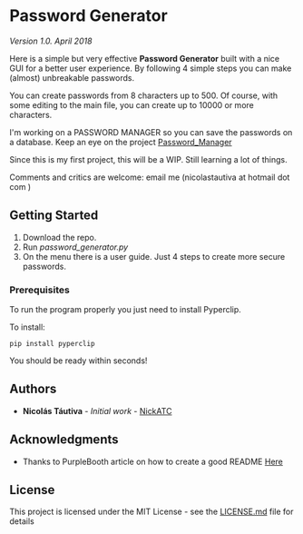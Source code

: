 
# Password Generator
*Version 1.0.   April 2018*

Here is a simple but very effective **Password Generator** built with a nice GUI for a better user experience.  By following 4 simple steps you can make (almost) unbreakable passwords.

You can create passwords from 8 characters up to 500.  Of course, with some editing to the main file, you can create up to 10000 or more characters.  

I'm working on a PASSWORD MANAGER so you can save the passwords on a database.  Keep an eye on the project [Password_Manager](https://github.com/NickATC/Password_Manager)

Since this is my first project, this will be a WIP.  Still learning a lot of things.  

Comments and critics are welcome: email me (nicolastautiva      at     hotmail dot  com )

## Getting Started

1.  Download the repo.
2.  Run *password_generator.py*
3.  On the menu there is a user guide.  Just 4 steps to create more secure passwords.

### Prerequisites

To run the program properly you just need to install Pyperclip.

To install:
```
pip install pyperclip
```

You should be ready within seconds!



## Authors

* **Nicolás Táutiva** - *Initial work* - [NickATC](https://github.com/NickATC)

## Acknowledgments

* Thanks to PurpleBooth article on how to create a good README [Here](https://gist.githubusercontent.com/PurpleBooth/109311bb0361f32d87a2/raw/824da51d0763e6855c338cc8107b2ff890e7dd43/README-Template.md) 


## License

This project is licensed under the MIT License - see the [LICENSE.md](LICENSE.md) file for details

